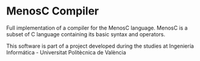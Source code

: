 MenosC Compiler
======

Full implementation of a compiler for the MenosC language. MenosC is a subset of C language containing its basic syntax and operators. 

This software is part of a project developed during the studies at Ingeniería Informática - Universitat Politècnica de València
